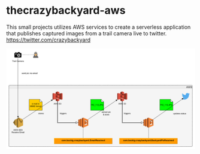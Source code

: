 # thecrazybackyard-aws
This small projects utilizes AWS services to create a serverless application that publishes captured images from a trail camera live to twitter.  https://twitter.com/crazybackyard

![cannot load schema](app-schema.png?raw=true "xx")

